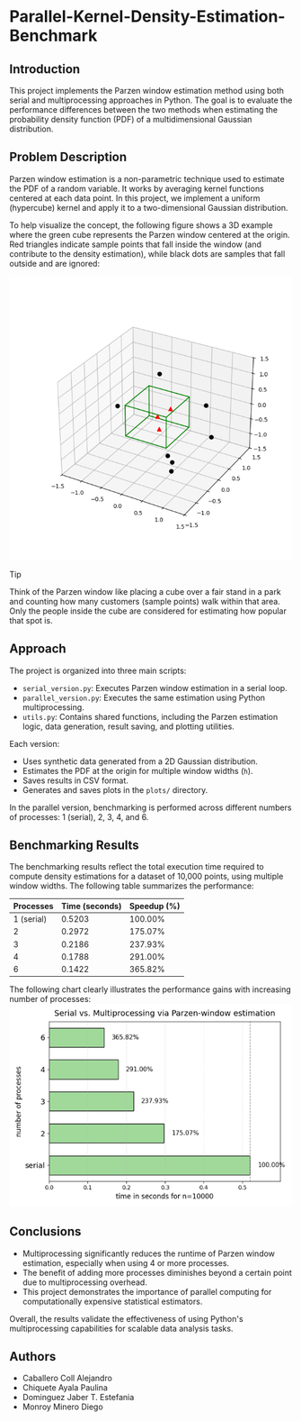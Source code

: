 # Parallel-Kernel-Density-Estimation-Benchmark

## Introduction
This project implements the Parzen window estimation method using both serial and multiprocessing approaches in Python. The goal is to evaluate the performance differences between the two methods when estimating the probability density function (PDF) of a multidimensional Gaussian distribution.

## Problem Description
Parzen window estimation is a non-parametric technique used to estimate the PDF of a random variable. It works by averaging kernel functions centered at each data point. In this project, we implement a uniform (hypercube) kernel and apply it to a two-dimensional Gaussian distribution.

To help visualize the concept, the following figure shows a 3D example where the green cube represents the Parzen window centered at the origin. Red triangles indicate sample points that fall inside the window (and contribute to the density estimation), while black dots are samples that fall outside and are ignored:

![Parzen Window Example](./plots/example.png)

> [!TIP]
> Think of the Parzen window like placing a cube over a fair stand in a park and counting how many customers (sample points) walk within that area. Only the people inside the cube are considered for estimating how popular that spot is.

## Approach
The project is organized into three main scripts:

- `serial_version.py`: Executes Parzen window estimation in a serial loop.
- `parallel_version.py`: Executes the same estimation using Python multiprocessing.
- `utils.py`: Contains shared functions, including the Parzen estimation logic, data generation, result saving, and plotting utilities.

Each version:
- Uses synthetic data generated from a 2D Gaussian distribution.
- Estimates the PDF at the origin for multiple window widths (`h`).
- Saves results in CSV format.
- Generates and saves plots in the `plots/` directory.

In the parallel version, benchmarking is performed across different numbers of processes: 1 (serial), 2, 3, 4, and 6.

## Benchmarking Results
The benchmarking results reflect the total execution time required to compute density estimations for a dataset of 10,000 points, using multiple window widths. The following table summarizes the performance:

| Processes | Time (seconds) | Speedup (%) |
|-----------|----------------|-------------|
| 1 (serial)| 0.5203         | 100.00%     |
| 2         | 0.2972         | 175.07%     |
| 3         | 0.2186         | 237.93%     |
| 4         | 0.1788         | 291.00%     |
| 6         | 0.1422         | 365.82%     |


The following chart clearly illustrates the performance gains with increasing number of processes:
![benchmark_plt](./plots/benchmark_plot.png)

## Conclusions
- Multiprocessing significantly reduces the runtime of Parzen window estimation, especially when using 4 or more processes.
- The benefit of adding more processes diminishes beyond a certain point due to multiprocessing overhead.
- This project demonstrates the importance of parallel computing for computationally expensive statistical estimators.

Overall, the results validate the effectiveness of using Python's multiprocessing capabilities for scalable data analysis tasks.




## Authors
* Caballero Coll Alejandro
* Chiquete Ayala Paulina
* Dominguez Jaber T. Estefania
* Monroy Minero Diego